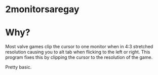 # 2monitorsaregay

# Why?

Most valve games clip the cursor to one monitor when in 4:3 stretched resolution causing you to alt tab when flicking to the left or right. 
This program fixes this by clipping the cursor to the resolution of the game.

Pretty basic.
